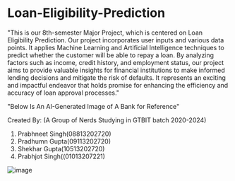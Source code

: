 # Loan-Eligibility-Prediction

"This is our 8th-semester Major Project, which is centered on Loan Eligibility Prediction. Our project incorporates user inputs and various data points. It applies Machine Learning and Artificial Intelligence techniques to predict whether the customer will be able to repay a loan. By analyzing factors such as income, credit history, and employment status, our project aims to provide valuable insights for financial institutions to make informed lending decisions and mitigate the risk of defaults. It represents an exciting and impactful endeavor that holds promise for enhancing the efficiency and accuracy of loan approval processes."


"Below Is An AI-Generated Image of A Bank for Reference"

Created By: (A Group of Nerds Studying in GTBIT batch 2020-2024)

1) Prabhneet Singh(08813202720)
2) Pradhumn Gupta(09113202720)
3) Shekhar Gupta(10513202720)
4) Prabhjot Singh((01013207221)

   

![image](https://github.com/prabhintern/Loan-Eligibility-Prediction/assets/141141575/686d2841-c8bc-4a6d-b8d6-e62f2644707f)
